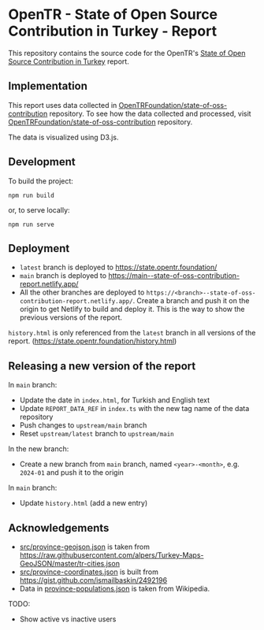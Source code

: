 # OpenTR - State of Open Source Contribution in Turkey - Report

This repository contains the source code for the OpenTR's [State of Open Source Contribution in Turkey](https://state.opentr.foundation/) report.


## Implementation

This report uses data collected in [OpenTRFoundation/state-of-oss-contribution](https://github.com/OpenTRFoundation/state-of-oss-contribution) repository.
To see how the data collected and processed, visit [OpenTRFoundation/state-of-oss-contribution](https://github.com/OpenTRFoundation/state-of-oss-contribution) repository.

The data is visualized using D3.js.

## Development

To build the project:
```
npm run build
```

or, to serve locally:

```
npm run serve
```

## Deployment

- `latest` branch is deployed to https://state.opentr.foundation/
- `main` branch is deployed to https://main--state-of-oss-contribution-report.netlify.app/
- All the other branches are deployed to `https://<branch>--state-of-oss-contribution-report.netlify.app/`.
  Create a branch and push it on the origin to get Netlify to build and deploy it.
  This is the way to show the previous versions of the report.

`history.html` is only referenced from the `latest` branch in all versions of the report. (https://state.opentr.foundation/history.html)

## Releasing a new version of the report

In `main` branch:
- Update the date in `index.html`, for Turkish and English text
- Update `REPORT_DATA_REF` in `index.ts` with the new tag name of the data repository
- Push changes to `upstream/main` branch
- Reset `upstream/latest` branch to `upstream/main`

In the new branch:
- Create a new branch from `main` branch, named `<year>-<month>`, e.g. `2024-01` and push it to the origin

In `main` branch:
- Update `history.html` (add a new entry)

## Acknowledgements

- [src/province-geojson.json](src/province-geojson.json) is taken from https://raw.githubusercontent.com/alpers/Turkey-Maps-GeoJSON/master/tr-cities.json
- [src/province-coordinates.json](src/province-coordinates.json) is built from https://gist.github.com/ismailbaskin/2492196
- Data in [province-populations.json](src/province-populations.json) is taken from Wikipedia.

TODO:
- Show active vs inactive users
